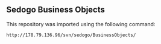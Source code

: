## Sedogo Business Objects

This repository was imported using the following command:

    http://178.79.136.96/svn/sedogo/BusinessObjects/

